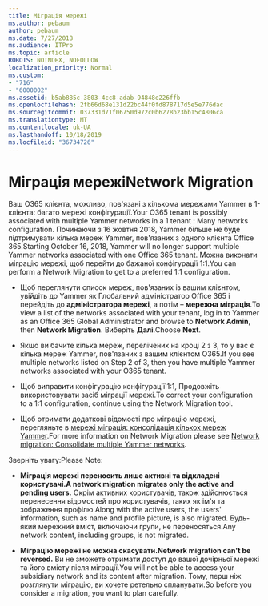 ```yaml
---
title: Міграція мережі
ms.author: pebaum
author: pebaum
ms.date: 7/27/2018
ms.audience: ITPro
ms.topic: article
ROBOTS: NOINDEX, NOFOLLOW
localization_priority: Normal
ms.custom:
- "716"
- "6000002"
ms.assetid: b5ab885c-3803-4cc8-adab-94848e226ffb
ms.openlocfilehash: 2fb66d68e131d22bc44f0fd878717d5e5e776dac
ms.sourcegitcommit: 037331d71f06750d972c0b6278b23bb15c4806ca
ms.translationtype: MT
ms.contentlocale: uk-UA
ms.lasthandoff: 10/18/2019
ms.locfileid: "36734726"
---
```

# <a name="network-migration"></a><span data-ttu-id="0b436-102">Міграція мережі</span><span class="sxs-lookup"><span data-stu-id="0b436-102">Network Migration</span></span>

<span data-ttu-id="0b436-103">Ваш O365 клієнта, можливо, пов'язані з кількома мережами Yammer в 1-клієнта: багато мережі конфігурації.</span><span class="sxs-lookup"><span data-stu-id="0b436-103">Your O365 tenant is possibly associated with multiple Yammer networks in a 1 tenant : Many networks configuration.</span></span> <span data-ttu-id="0b436-104">Починаючи з 16 жовтня 2018, Yammer більше не буде підтримувати кілька мереж Yammer, пов'язаних з одного клієнта Office 365.</span><span class="sxs-lookup"><span data-stu-id="0b436-104">Starting October 16, 2018, Yammer will no longer support multiple Yammer networks associated with one Office 365 tenant.</span></span> <span data-ttu-id="0b436-105">Можна виконати міграцію мережі, щоб перейти до бажаної конфігурації 1:1.</span><span class="sxs-lookup"><span data-stu-id="0b436-105">You can perform a Network Migration to get to a preferred 1:1 configuration.</span></span>
  
- <span data-ttu-id="0b436-106">Щоб переглянути список мереж, пов'язаних із вашим клієнтом, увійдіть до Yammer як Глобальний адміністратор Office 365 і перейдіть до **адміністратора мережі**, а потім – **мережна міграція**.</span><span class="sxs-lookup"><span data-stu-id="0b436-106">To view a list of the networks associated with your tenant, log in to Yammer as an Office 365 Global Administrator and browse to **Network Admin**, then **Network Migration**.</span></span> <span data-ttu-id="0b436-107">Виберіть **Далі**.</span><span class="sxs-lookup"><span data-stu-id="0b436-107">Choose **Next**.</span></span>

- <span data-ttu-id="0b436-108">Якщо ви бачите кілька мереж, перелічених на кроці 2 з 3, то у вас є кілька мереж Yammer, пов'язаних з вашим клієнтом O365.</span><span class="sxs-lookup"><span data-stu-id="0b436-108">If you see multiple networks listed on Step 2 of 3, then you have multiple Yammer networks associated with your O365 tenant.</span></span>

- <span data-ttu-id="0b436-109">Щоб виправити конфігурацію конфігурації 1:1, Продовжіть використовувати засіб міграції мережі.</span><span class="sxs-lookup"><span data-stu-id="0b436-109">To correct your configuration to a 1:1 configuration, continue using the Network Migration tool.</span></span>

- <span data-ttu-id="0b436-110">Щоб отримати додаткові відомості про міграцію мережі, перегляньте в [мережі міграція: консолідація кількох мереж Yammer](https://docs.microsoft.com/yammer/configure-your-yammer-network/consolidate-multiple-yammer-networks).</span><span class="sxs-lookup"><span data-stu-id="0b436-110">For more information on Network Migration please see [Network migration: Consolidate multiple Yammer networks](https://docs.microsoft.com/yammer/configure-your-yammer-network/consolidate-multiple-yammer-networks).</span></span>

<span data-ttu-id="0b436-111">Зверніть увагу:</span><span class="sxs-lookup"><span data-stu-id="0b436-111">Please Note:</span></span>
  
- <span data-ttu-id="0b436-112">**Міграція мережі переносить лише активні та відкладені користувачі.**</span><span class="sxs-lookup"><span data-stu-id="0b436-112">**A network migration migrates only the active and pending users.**</span></span> <span data-ttu-id="0b436-113">Окрім активних користувачів, також здійснюється перенесення відомостей про користувачів, таких як ім'я та зображення профілю.</span><span class="sxs-lookup"><span data-stu-id="0b436-113">Along with the active users, the users' information, such as name and profile picture, is also migrated.</span></span> <span data-ttu-id="0b436-114">Будь-який мережний вміст, включаючи групи, не переносяться.</span><span class="sxs-lookup"><span data-stu-id="0b436-114">Any network content, including groups, is not migrated.</span></span>

- <span data-ttu-id="0b436-115">**Міграцію мережі не можна скасувати.**</span><span class="sxs-lookup"><span data-stu-id="0b436-115">**Network migration can't be reversed.**</span></span> <span data-ttu-id="0b436-116">Ви не зможете отримати доступ до вашої дочірньої мережі та його вмісту після міграції.</span><span class="sxs-lookup"><span data-stu-id="0b436-116">You will not be able to access your subsidiary network and its content after migration.</span></span> <span data-ttu-id="0b436-117">Тому, перш ніж розглянути міграцію, ви хочете ретельно спланувати.</span><span class="sxs-lookup"><span data-stu-id="0b436-117">So before you consider a migration, you want to plan carefully.</span></span>
